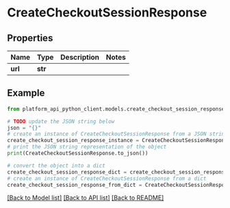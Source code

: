 # CreateCheckoutSessionResponse


## Properties

Name | Type | Description | Notes
------------ | ------------- | ------------- | -------------
**url** | **str** |  | 

## Example

```python
from platform_api_python_client.models.create_checkout_session_response import CreateCheckoutSessionResponse

# TODO update the JSON string below
json = "{}"
# create an instance of CreateCheckoutSessionResponse from a JSON string
create_checkout_session_response_instance = CreateCheckoutSessionResponse.from_json(json)
# print the JSON string representation of the object
print(CreateCheckoutSessionResponse.to_json())

# convert the object into a dict
create_checkout_session_response_dict = create_checkout_session_response_instance.to_dict()
# create an instance of CreateCheckoutSessionResponse from a dict
create_checkout_session_response_from_dict = CreateCheckoutSessionResponse.from_dict(create_checkout_session_response_dict)
```
[[Back to Model list]](../README.md#documentation-for-models) [[Back to API list]](../README.md#documentation-for-api-endpoints) [[Back to README]](../README.md)


